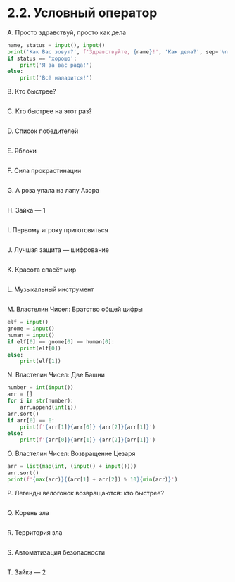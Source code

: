 # 2.2. Условный оператор

A. Просто здравствуй, просто как дела
```python
name, status = input(), input()
print('Как Вас зовут?', f'Здравствуйте, {name}!', 'Как дела?', sep='\n')
if status == 'хорошо':
    print('Я за вас рада!')
else:
    print('Всё наладится!')
```

B. Кто быстрее?
```python

```

C. Кто быстрее на этот раз?
```python

```

D. Список победителей
```python

```

E. Яблоки
```python

```

F. Сила прокрастинации
```python

```

G. А роза упала на лапу Азора
```python

```

H. Зайка — 1
```python

```

I. Первому игроку приготовиться
```python

```

J. Лучшая защита — шифрование
```python

```

K. Красота спасёт мир
```python

```

L. Музыкальный инструмент
```python

```

M. Властелин Чисел: Братство общей цифры
```python
elf = input()
gnome = input()
human = input()
if elf[0] == gnome[0] == human[0]:
    print(elf[0])
else:
    print(elf[1])
```

N. Властелин Чисел: Две Башни
```python
number = int(input())
arr = []
for i in str(number):
    arr.append(int(i))
arr.sort()
if arr[0] == 0:
    print(f'{arr[1]}{arr[0]} {arr[2]}{arr[1]}')
else:
    print(f'{arr[0]}{arr[1]} {arr[2]}{arr[1]}')
```

O. Властелин Чисел: Возвращение Цезаря
```python
arr = list(map(int, (input() + input())))
arr.sort()
print(f'{max(arr)}{(arr[1] + arr[2]) % 10}{min(arr)}')
```

P. Легенды велогонок возвращаются: кто быстрее?
```python

```

Q. Корень зла
```python

```

R. Территория зла
```python

```

S. Автоматизация безопасности
```python

```

T. Зайка — 2
```python

```
